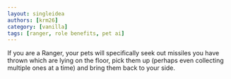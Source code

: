 ```yaml
---
layout: singleidea
authors: [krm26]
category: [vanilla]
tags: [ranger, role benefits, pet ai]
---
```

If you are a Ranger, your pets will specifically seek out missiles you have
thrown which are lying on the floor, pick them up (perhaps even collecting
multiple ones at a time) and bring them back to your side.
